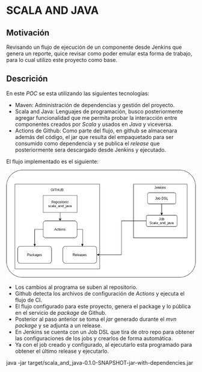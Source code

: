 # SCALA AND JAVA

## Motivación 

Revisando un flujo de ejecución de un componente desde Jenkins que genera un reporte,
quice revisar como poder emular esta forma de trabajo, para lo cual utilizo este proyecto
como base.

## Descrición
En este *POC* se esta utilizando las siguientes tecnologías: 

* Maven: Administración de dependencias y gestión del proyecto.
* Scala and Java: Lenguajes de programación, busco posteriormente agregar funcionalidad que me
  permíta probar la interacción entre componentes creados por *Scala* y usados en *Java* y viceversa.
* Actions de Github: Como parte del flujo, en github se almacenara además del código, el jar que resulta 
del empaquetado para ser consumido como dependencia y se publica el *release* que posteriormente sera descargado 
desde Jenkins y ejecutado.
  
El flujo implementado es el siguiente:

![](./imgs/ScalaAndJava.png)
* Los cambios al programa se suben al repositorio.
* Github detecta los archivos de configuración de *Actions* y ejecuta el flujo de CI.
* El flujo configurado para este proyecto, genera el package y lo pública en el servicio de *package* de Github.
* Posterior al paso anterior se toma el *jar* generado durante el *mvn package* y se adjunta a un release.
* En Jenkins se cuenta con un Job DSL que tira de otro repo para obtener las configuraciones de los jobs y crearlos
de forma automática.
* Ya con el job creado y configurado, al ejecutarlo esta programado para obtener el último release y ejecutarlo.  


java -jar target/scala_and_java-0.1.0-SNAPSHOT-jar-with-dependencies.jar 